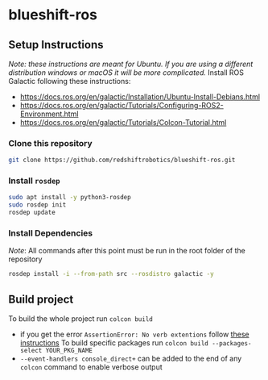 # blueshift-ros

## Setup Instructions

_Note: these instructions are meant for Ubuntu. If you are using a different distribution windows or macOS it will be more complicated._
Install ROS Galactic following these instructions:

- <https://docs.ros.org/en/galactic/Installation/Ubuntu-Install-Debians.html>
- <https://docs.ros.org/en/galactic/Tutorials/Configuring-ROS2-Environment.html>
- <https://docs.ros.org/en/galactic/Tutorials/Colcon-Tutorial.html>

### Clone this repository

```bash
git clone https://github.com/redshiftrobotics/blueshift-ros.git
```

### Install `rosdep`

```bash
sudo apt install -y python3-rosdep
sudo rosdep init
rosdep update
```

### Install Dependencies

_Note_: All commands after this point must be run in the root folder of the repository

```bash
rosdep install -i --from-path src --rosdistro galactic -y
```

## Build project

To build the whole project run `colcon build`

- if you get the error `AssertionError: No verb extentions` follow [these instructions](https://github.com/aws-robotics/aws-iot-bridge-example/issues/2#issuecomment-810040837)
To build specific packages run `colcon build --packages-select YOUR_PKG_NAME`
- `--event-handlers console_direct+` can be added to the end of any `colcon` command to enable verbose output
